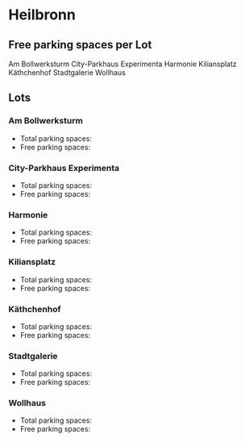 
# Heilbronn

## Free parking spaces per Lot

<WorldMap>
  <Marker lat="49.146106" lon="9.216159" labelTopic="parken-dd/parken-dd/Heilbronn/heilbronnambollwerksturm/free">Am Bollwerksturm</Marker>
  <Marker lat="49.143647" lon="9.213191" labelTopic="parken-dd/parken-dd/Heilbronn/heilbronncityparkhausexperimenta/free">City-Parkhaus Experimenta</Marker>
  <Marker lat="49.142295" lon="9.225386" labelTopic="parken-dd/parken-dd/Heilbronn/heilbronnharmonie/free">Harmonie</Marker>
  <Marker lat="49.14117" lon="9.220854" labelTopic="parken-dd/parken-dd/Heilbronn/heilbronnkiliansplatz/free">Kiliansplatz</Marker>
  <Marker lat="49.143207" lon="9.21755" labelTopic="parken-dd/parken-dd/Heilbronn/heilbronnkaethchenhof/free">Käthchenhof</Marker>
  <Marker lat="49.140119" lon="9.216804" labelTopic="parken-dd/parken-dd/Heilbronn/heilbronnstadtgalerie/free">Stadtgalerie</Marker>
  <Marker lat="49.139792" lon="9.220889" labelTopic="parken-dd/parken-dd/Heilbronn/heilbronnwollhaus/free">Wollhaus</Marker>
</WorldMap>

## Lots

### Am Bollwerksturm

* Total parking spaces: <Value topic="parken-dd/parken-dd/Heilbronn/heilbronnambollwerksturm/total"/>
* Free parking spaces: <Value topic="parken-dd/parken-dd/Heilbronn/heilbronnambollwerksturm/free"/>


### City-Parkhaus Experimenta

* Total parking spaces: <Value topic="parken-dd/parken-dd/Heilbronn/heilbronncityparkhausexperimenta/total"/>
* Free parking spaces: <Value topic="parken-dd/parken-dd/Heilbronn/heilbronncityparkhausexperimenta/free"/>


### Harmonie

* Total parking spaces: <Value topic="parken-dd/parken-dd/Heilbronn/heilbronnharmonie/total"/>
* Free parking spaces: <Value topic="parken-dd/parken-dd/Heilbronn/heilbronnharmonie/free"/>


### Kiliansplatz

* Total parking spaces: <Value topic="parken-dd/parken-dd/Heilbronn/heilbronnkiliansplatz/total"/>
* Free parking spaces: <Value topic="parken-dd/parken-dd/Heilbronn/heilbronnkiliansplatz/free"/>


### Käthchenhof

* Total parking spaces: <Value topic="parken-dd/parken-dd/Heilbronn/heilbronnkaethchenhof/total"/>
* Free parking spaces: <Value topic="parken-dd/parken-dd/Heilbronn/heilbronnkaethchenhof/free"/>


### Stadtgalerie

* Total parking spaces: <Value topic="parken-dd/parken-dd/Heilbronn/heilbronnstadtgalerie/total"/>
* Free parking spaces: <Value topic="parken-dd/parken-dd/Heilbronn/heilbronnstadtgalerie/free"/>


### Wollhaus

* Total parking spaces: <Value topic="parken-dd/parken-dd/Heilbronn/heilbronnwollhaus/total"/>
* Free parking spaces: <Value topic="parken-dd/parken-dd/Heilbronn/heilbronnwollhaus/free"/>

